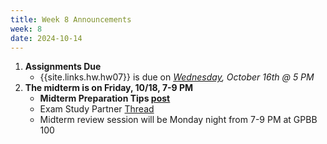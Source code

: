 ```yaml
---
title: Week 8 Announcements
week: 8
date: 2024-10-14
---
```


1. **Assignments Due**
    * {{site.links.hw.hw07}} is due on *<u>Wednesday</u>, October 16th @ 5 PM*
2. **The midterm is on Friday, 10/18, 7-9 PM**
    * **Midterm Preparation Tips [post](https://edstem.org/us/courses/64093/discussion/5420395)**
    * Exam Study Partner [Thread](https://edstem.org/us/courses/64093/discussion/5468405)
    * Midterm review session will be Monday night from 7-9 PM at GPBB 100
